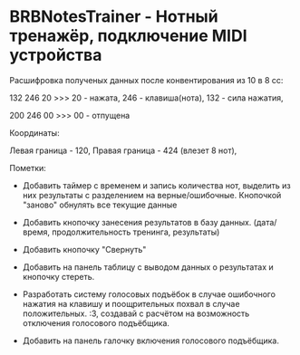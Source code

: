 # BRBNotesTrainer - Нотный тренажёр, подключение MIDI устройства


Расшифровка полученых данных после конвентирования из 10 в 8 сс:

132 246 20 >>> 20 - нажата, 246 - клавиша(нота), 132 - сила нажатия,

200 246 00 >>> 00 - отпущена

Координаты:

Левая граница - 120, 
Правая граница - 424 (влезет 8 нот), 

Пометки:

- Добавить таймер с временем и запись количества нот, выделить из них результаты с разделением на верные/ошибочные. Кнопочкой "заново" обнулять все текущие данные

- Добавить кнопочку занесения результатов в базу данных. (дата/время, продолжительность тренинга, результаты)

- Добавить кнопочку "Свернуть"

- Добавить на панель таблицу с выводом данных о результатах и кнопочку стереть.

- Разработать систему голосовых подъёбок в случае ошибочного нажатия на клавишу и поощрительных похвал в случае положительных. :3, создавай с расчётом на возможность отключения голосового подъёбщика.

- Добавить на панель галочку включения голосового подъёбщика.
